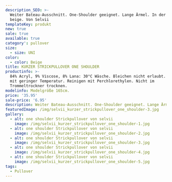 ```yaml
---
description_SEO: >-
  Weiter Bateau-Ausschnitt. One-Shoulder geeignet. Lange Ärmel. In der Farbe
  beige. Von Selvii
templateKey: produkt
new: true
sale: true
available: true
category': pullover
size:
  - size: UNI
color:
  - color: Beige
title: KURZER STRICKPULLOVER ONE SHOULDER
productinfo: >-
  84% Acryl, 9% Viscose, 8% Lana: 30°C Wäsche. Bleichen nicht erlaubt. Bügeln
  mit geringer Temperatur. Reinigen mit Perchlorethylen. Nicht im
  Trommeltrockner trocknen.
modelinfo: Modelgröße 165cm.
price: '35.95'
sale-price: '6.95'
description: Weiter Bateau-Ausschnitt. One-Shoulder geeignet. Lange Ärmel. Farbe beige.
featuredImage: /img/selvii_kurzer_strickpullover_one_shoulder-3.jpg
gallery:
  - alt: one shoulder Strickpullover von selvii
    image: /img/selvii_kurzer_strickpullover_one_shoulder-1.jpg
  - alt: one shoulder Strickpullover von selvii
    image: /img/selvii_kurzer_strickpullover_one_shoulder-2.jpg
  - alt: one shoulder Strickpullover von selvii
    image: /img/selvii_kurzer_strickpullover_one_shoulder-3.jpg
  - alt: one shoulder Strickpullover von selvii
    image: /img/selvii_kurzer_strickpullover_one_shoulder-4.jpg
  - alt: one shoulder Strickpullover von selvii
    image: /img/selvii_kurzer_strickpullover_one_shoulder-5.jpg
tags:
  - Pullover
---
```


